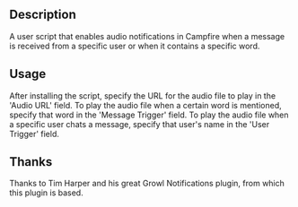 ## Description
A user script that enables audio notifications in Campfire when a message is
received from a specific user or when it contains a specific word.

## Usage
After installing the script, specify the URL for the audio file to play in
the 'Audio URL' field.  To play the audio file when a certain word is
mentioned, specify that word in the 'Message Trigger' field.  To play the
audio file when a specific user chats a message, specify that user's name
in the 'User Trigger' field. 

## Thanks
Thanks to Tim Harper and his great Growl Notifications plugin, from which this plugin is based.

